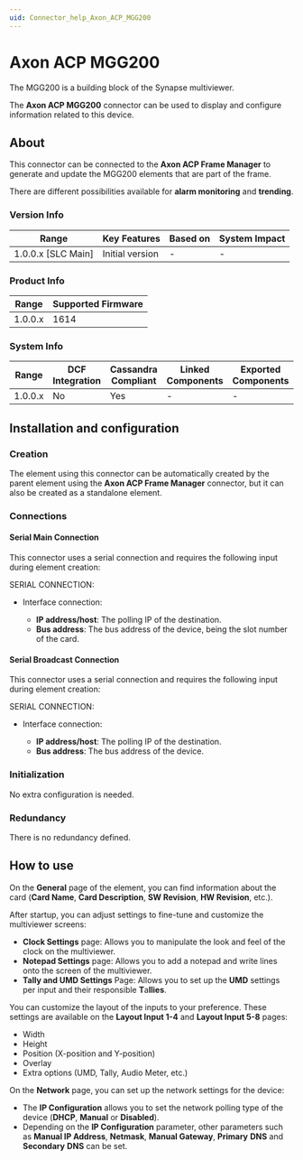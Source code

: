 ```yaml
---
uid: Connector_help_Axon_ACP_MGG200
---
```


# Axon ACP MGG200

The MGG200 is a building block of the Synapse multiviewer.

The **Axon ACP MGG200** connector can be used to display and configure information related to this device.

## About

This connector can be connected to the **Axon ACP Frame Manager** to generate and update the MGG200 elements that are part of the frame.

There are different possibilities available for **alarm monitoring** and **trending**.

### Version Info

| **Range**            | **Key Features** | **Based on** | **System Impact** |
|----------------------|------------------|--------------|-------------------|
| 1.0.0.x \[SLC Main\] | Initial version  | \-           | \-                |

### Product Info

| **Range** | **Supported Firmware** |
|-----------|------------------------|
| 1.0.0.x   | 1614                   |

### System Info

| **Range** | **DCF Integration** | **Cassandra Compliant** | **Linked Components** | **Exported Components** |
|-----------|---------------------|-------------------------|-----------------------|-------------------------|
| 1.0.0.x   | No                  | Yes                     | \-                    | \-                      |

## Installation and configuration

### Creation

The element using this connector can be automatically created by the parent element using the **Axon ACP Frame Manager** connector, but it can also be created as a standalone element.

### Connections

#### Serial Main Connection

This connector uses a serial connection and requires the following input during element creation:

SERIAL CONNECTION:

- Interface connection:

  - **IP address/host**: The polling IP of the destination.
  - **Bus address**: The bus address of the device, being the slot number of the card.

#### Serial Broadcast Connection

This connector uses a serial connection and requires the following input during element creation:

SERIAL CONNECTION:

- Interface connection:

  - **IP address/host**: The polling IP of the destination.
  - **Bus address**: The bus address of the device.

### Initialization

No extra configuration is needed.

### Redundancy

There is no redundancy defined.

## How to use

On the **General** page of the element, you can find information about the card (**Card Name**, **Card Description**, **SW Revision**, **HW Revision**, etc.).

After startup, you can adjust settings to fine-tune and customize the multiviewer screens:

- **Clock Settings** page: Allows you to manipulate the look and feel of the clock on the multiviewer.
- **Notepad Settings** page: Allows you to add a notepad and write lines onto the screen of the multiviewer.
- **Tally and UMD Settings** Page: Allows you to set up the **UMD** settings per input and their responsible **T**a**llies**.

You can customize the layout of the inputs to your preference. These settings are available on the **Layout Input 1-4** and **Layout Input 5-8** pages:

- Width
- Height
- Position (X-position and Y-position)
- Overlay
- Extra options (UMD, Tally, Audio Meter, etc.)

On the **Network** page, you can set up the network settings for the device:

- The **IP Configuration** allows you to set the network polling type of the device (**DHCP**, **Manual** or **Disabled**).
- Depending on the **IP Configuration** parameter, other parameters such as **Manual IP Address**, **Netmask**, **Manual Gateway**, **Primary** **DNS** and **Secondary** **DNS** can be set.
